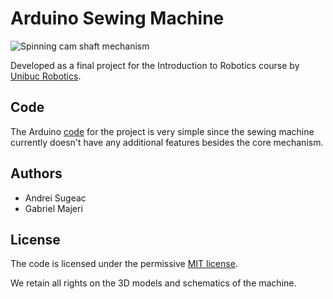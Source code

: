 # Arduino Sewing Machine

![Spinning cam shaft mechanism](https://i.imgur.com/zjJP7Mb.gifv)

Developed as a final project for the Introduction to Robotics course
by [Unibuc Robotics](https://www.facebook.com/unibuc.robotics/).

## Code

The Arduino [code](code/code.ino) for the project is very simple since the sewing machine
currently doesn't have any additional features besides the core mechanism.

## Authors

- Andrei Sugeac
- Gabriel Majeri

## License

The code is licensed under the permissive [MIT license](LICENSE.txt).

We retain all rights on the 3D models and schematics of the machine.
